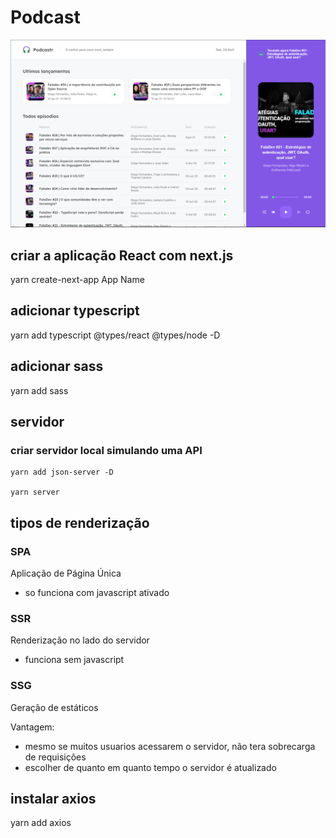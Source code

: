 # Podcast

![/screenshots/tela_inicial.png](/screenshots/tela_inicial.png)

## criar a aplicação React com next.js
yarn create-next-app App Name

## adicionar typescript
yarn add typescript @types/react @types/node -D

## adicionar sass
yarn add sass



## servidor

### criar servidor local simulando uma API
    yarn add json-server -D

    yarn server


## tipos de renderização
### SPA
Aplicação de Página Única

- so funciona com javascript ativado

### SSR
Renderização no lado do servidor

- funciona sem javascript 

### SSG
Geração de estáticos

Vantagem: 

- mesmo se muitos usuarios acessarem o servidor, não tera sobrecarga de requisições
- escolher de quanto em quanto tempo o servidor é atualizado

## instalar axios
yarn add axios
